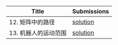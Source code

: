 |Title|Submissions|
|------|------|
|12. 矩阵中的路径|[solution](https://github.com/zybotian/leetcode/blob/master/src/main/java/graph/MatrixSearchWord.java)|
|13. 机器人的运动范围|[solution](https://github.com/zybotian/leetcode/blob/master/src/main/java/graph/RobotRange.java)|